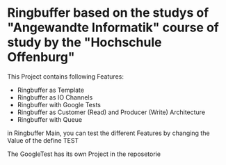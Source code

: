 # Ringbuffer based on the studys of "Angewandte Informatik" course of study by the "Hochschule Offenburg"

This Project contains following Features:
- Ringbuffer as Template
- Ringbuffer as IO Channels
- Ringbuffer with Google Tests
- Ringbuffer as Customer (Read) and Producer (Write) Architecture
- Ringbuffer with Queue

in Ringbuffer Main, you can test the different Features by changing the Value of the define TEST

The GoogleTest has its own Project in the reposetorie
